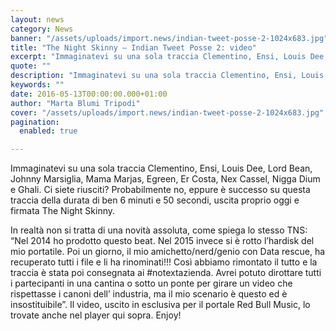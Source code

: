 ```yaml
---
layout: news
category: News
banner: "/assets/uploads/import.news/indian-tweet-posse-2-1024x683.jpg"
title: "The Night Skinny – Indian Tweet Posse 2: video"
excerpt: "Immaginatevi su una sola traccia Clementino, Ensi, Louis Dee, Lord Bean, Johnny Marsiglia, Mama Marjas, Egreen, Er Costa, Nex Cassel, Nigga Dium e Ghali. Ci siete riusciti? Probabilmente no, eppure è successo su questa traccia della durata di ben 6 minuti e 50 secondi, uscita proprio oggi e firmata The Night Skinny. In realtà non si [&hellip"
quote: ""
description: "Immaginatevi su una sola traccia Clementino, Ensi, Louis Dee, Lord Bean, Johnny Marsiglia, Mama Marjas, Egreen, Er Costa, Nex Cassel, Nigga Dium e Ghali. Ci siete riusciti? Probabilmente no, eppure è successo su questa traccia della durata di ben 6 minuti e 50 secondi, uscita proprio oggi e firmata The Night Skinny. In realtà non si [&hellip"
keywords: ""
date: 2016-05-13T00:00:00.000+01:00
author: "Marta Blumi Tripodi"
cover: "/assets/uploads/import.news/indian-tweet-posse-2-1024x683.jpg"
pagination:
  enabled: true

---
```


Immaginatevi su una sola traccia Clementino, Ensi, Louis Dee, Lord Bean, Johnny Marsiglia, Mama Marjas, Egreen, Er Costa, Nex Cassel, Nigga Dium e Ghali. Ci siete riusciti? Probabilmente no, eppure è successo su questa traccia della durata di ben 6 minuti e 50 secondi, uscita proprio oggi e firmata The Night Skinny.

In realtà non si tratta di una novità assoluta, come spiega lo stesso TNS: “Nel 2014 ho prodotto questo beat. Nel 2015 invece si è rotto l’hardisk del mio portatile. Poi un giorno, il mio amichetto/nerd/genio con Data rescue, ha recuperato tutti i file e li ha rinominati!!! Così abbiamo rimontato il tutto e la traccia è stata poi consegnata ai #notextazienda. Avrei potuto dirottare tutti i partecipanti in una cantina o sotto un ponte per girare un video che rispettasse i canoni dell’ industria, ma il mio scenario è questo ed è insostituibile”. Il video, uscito in esclusiva per il portale Red Bull Music, lo trovate anche nel player qui sopra. Enjoy!